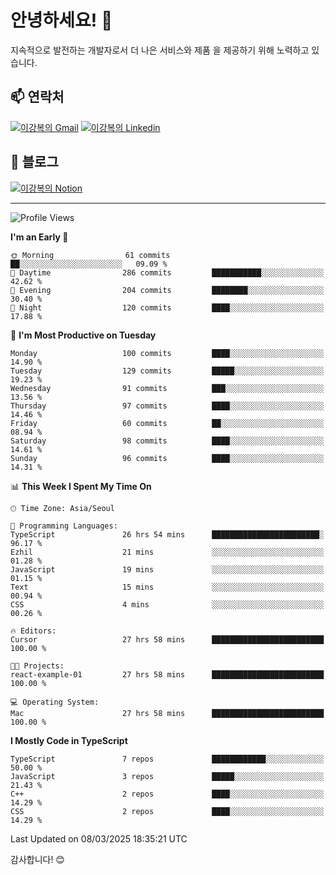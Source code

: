 # 안녕하세요! 👋

지속적으로 발전하는 개발자로서 더 나은 서비스와 제품
을 제공하기 위해 노력하고 있습니다.

## 📫 연락처
[![이강복의 Gmail](https://img.shields.io/badge/Gmail-D14836?style=for-the-badge&logo=gmail&logoColor=white)](mailto:pmmm114@gmail.com)
[![이강복의 Linkedin](https://img.shields.io/badge/LinkedIn-0077B5?style=for-the-badge&logo=linkedin&logoColor=white)](https://www.linkedin.com/in/lkb0297)

## 📝 블로그
[![이강복의 Notion](https://img.shields.io/badge/Notion-000000?style=for-the-badge&logo=notion&logoColor=white)](https://pmmm114.notion.site/)

---
<!--START_SECTION:waka-->
![Profile Views](http://img.shields.io/badge/Profile%20Views-1-blue)

**I'm an Early 🐤** 

```text
🌞 Morning                61 commits          ██░░░░░░░░░░░░░░░░░░░░░░░   09.09 % 
🌆 Daytime                286 commits         ███████████░░░░░░░░░░░░░░   42.62 % 
🌃 Evening                204 commits         ████████░░░░░░░░░░░░░░░░░   30.40 % 
🌙 Night                  120 commits         ████░░░░░░░░░░░░░░░░░░░░░   17.88 % 
```
📅 **I'm Most Productive on Tuesday** 

```text
Monday                   100 commits         ████░░░░░░░░░░░░░░░░░░░░░   14.90 % 
Tuesday                  129 commits         █████░░░░░░░░░░░░░░░░░░░░   19.23 % 
Wednesday                91 commits          ███░░░░░░░░░░░░░░░░░░░░░░   13.56 % 
Thursday                 97 commits          ████░░░░░░░░░░░░░░░░░░░░░   14.46 % 
Friday                   60 commits          ██░░░░░░░░░░░░░░░░░░░░░░░   08.94 % 
Saturday                 98 commits          ████░░░░░░░░░░░░░░░░░░░░░   14.61 % 
Sunday                   96 commits          ████░░░░░░░░░░░░░░░░░░░░░   14.31 % 
```


📊 **This Week I Spent My Time On** 

```text
🕑︎ Time Zone: Asia/Seoul

💬 Programming Languages: 
TypeScript               26 hrs 54 mins      ████████████████████████░   96.17 % 
Ezhil                    21 mins             ░░░░░░░░░░░░░░░░░░░░░░░░░   01.28 % 
JavaScript               19 mins             ░░░░░░░░░░░░░░░░░░░░░░░░░   01.15 % 
Text                     15 mins             ░░░░░░░░░░░░░░░░░░░░░░░░░   00.94 % 
CSS                      4 mins              ░░░░░░░░░░░░░░░░░░░░░░░░░   00.26 % 

🔥 Editors: 
Cursor                   27 hrs 58 mins      █████████████████████████   100.00 % 

🐱‍💻 Projects: 
react-example-01         27 hrs 58 mins      █████████████████████████   100.00 % 

💻 Operating System: 
Mac                      27 hrs 58 mins      █████████████████████████   100.00 % 
```

**I Mostly Code in TypeScript** 

```text
TypeScript               7 repos             ████████████░░░░░░░░░░░░░   50.00 % 
JavaScript               3 repos             █████░░░░░░░░░░░░░░░░░░░░   21.43 % 
C++                      2 repos             ████░░░░░░░░░░░░░░░░░░░░░   14.29 % 
CSS                      2 repos             ████░░░░░░░░░░░░░░░░░░░░░   14.29 % 
```




 Last Updated on 08/03/2025 18:35:21 UTC
<!--END_SECTION:waka-->

감사합니다! 😊
